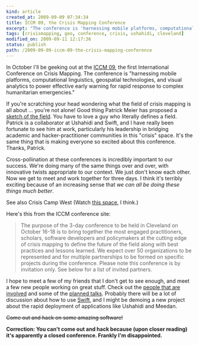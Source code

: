 ```yaml
--- 
kind: article
created_at: 2009-09-09 07:34:34
title: ICCM 09, the Crisis Mapping Conference
excerpt: "The conference is 'harnessing mobile platforms, computational linguistics, geospatial technologies, and visual analytics to power effective early warning for rapid response to complex humanitarian emergencies.'"
tags: [crisismapping, geo, conference, crisis, ushahidi, cleveland]
modified_on: 2009-09-11 12:17:36
status: publish 
path: /2009-09-09-iccm-09-the-crisis-mapping-conference
---
```


In October I'll be geeking out at the <a href="http://crisismapping.ning.com/">ICCM 09</a>, the first International Conference on Crisis Mapping. The conference is "harnessing mobile platforms, computational linguistics, geospatial technologies, and visual analytics to power effective early warning for rapid response to complex humanitarian emergencies." 

If you're scratching your head wondering what the field of crisis mapping is all about ... you're not alone! Good thing Patrick Meier has proposed a <a href="http://irevolution.wordpress.com/2009/08/08/proposing-crisis-mapping/">sketch of the field</a>. You have to love a guy who literally defines a field. Patrick is a collaborator at Ushahidi and Swift, and I have really been fortunate to see him at work, particularly his leadership in bridging academic and hacker-practitioner communities in this "crisis" space. It's the same thing that is making everyone so excited about this conference. Thanks, Patrick. 

Cross-pollination at these conferences is incredibly important to our success. We're doing many of the same things over and over, with innovative twists appropriate to our context. We just don't know each other. Now we get to meet and work together for three days. I think it's terribly exciting because of an increasing sense that <em>we can all be doing these things much better</em>. 

See also Crisis Camp West (Watch <a href="http://crisiscamp.org/">this space</a>, I think.)

Here's this from the ICCM conference site:

<blockquote>
The purpose of the 3-day conference to be held in Cleveland on October 16-18 is to bring together the most engaged practitioners, scholars, software developers and policymakers at the cutting edge of crisis mapping to define the future of the field along with best practices and lessons learned. We expect over 50 organizations to be represented and for multiple partnerships to be formed on specific projects during the conference. Please note this conference is by invitation only. See below for a list of invited partners.
</blockquote>

I hope to meet a few of my friends that I don't get to see enough, and meet a few new people working on great stuff. Check out the <a href="http://crisismapping.ning.com/profiles/members/">people that are involved</a> and some of the <a href="http://crisismapping.ning.com/group/signupforignitetalks/forum/topics/add-your-ignite-talk-proposal">planned talks</a>. Probably there will be a lot of discussion about how to use <a href="http://swiftapp.org">Swift</a>, and I might be demoing a new project about the rapid deployment of applications like Ushahidi and Meedan.

<del datetime="2009-09-11T12:12:36+00:00">Come out and hack on some amazing software! </del>

<strong>Correction: You can't come out and hack because (upon closer reading) it's apparently a closed conference. Frankly I'm disappointed.</strong>